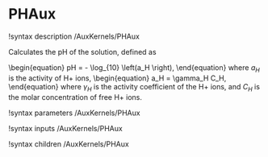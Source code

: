 # PHAux

!syntax description /AuxKernels/PHAux

Calculates the pH of the solution, defined as

\begin{equation}
pH = - \log_{10} \left(a_H \right),
\end{equation}
where $a_H$ is the activity of H+ ions,
\begin{equation}
a_H = \gamma_H C_H,
\end{equation}
where $\gamma_H$ is the activity coefficient of the H+ ions, and
$C_H$ is the molar concentration of free H+ ions.

!syntax parameters /AuxKernels/PHAux

!syntax inputs /AuxKernels/PHAux

!syntax children /AuxKernels/PHAux
